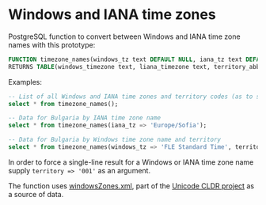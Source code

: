 # Windows and IANA time zones
PostgreSQL function to convert between Windows and IANA time zone names with this prototype:
```sql
FUNCTION timezone_names(windows_tz text DEFAULT NULL, iana_tz text DEFAULT NULL, territory text DEFAULT NULL)
RETURNS TABLE(windows_timezone text, liana_timezone text, territory_abbrev text)
```
Examples:
```sql
-- List of all Windows and IANA time zones and territory codes (as to store in a table)
select * from timezone_names();

-- Data for Bulgaria by IANA time zone name
select * from timezone_names(iana_tz => 'Europe/Sofia');

-- Data for Bulgaria by Windows time zone name and territory
select * from timezone_names(windows_tz => 'FLE Standard Time', territory => 'BG');
```
In order to force a single-line result for a Windows or IANA time zone name supply `territory => '001'` as an argument.

The function uses [windowsZones.xml](https://github.com/unicode-org/cldr/blob/master/common/supplemental/windowsZones.xml), part of the [Unicode CLDR project](http://cldr.unicode.org/) as a source of data.

